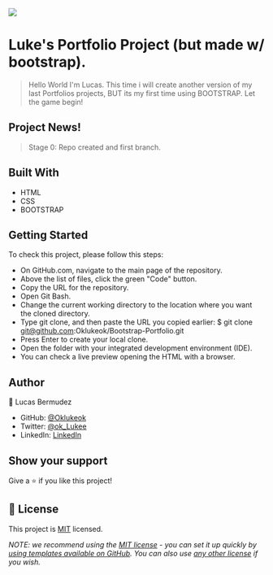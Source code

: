 ![](https://img.shields.io/badge/Microverse-blueviolet)
# Luke's Portfolio Project (but made w/ bootstrap).

> Hello World I'm Lucas. This time i will create another version of my last Portfolios projects, BUT its my first time using BOOTSTRAP. Let the game begin!

## Project News! 

> Stage 0: Repo created and first branch.

## Built With

- HTML
- CSS
- BOOTSTRAP

## Getting Started

To check this project, please follow this steps:

- On GitHub.com, navigate to the main page of the repository.
- Above the list of files, click the green "Code" button.
- Copy the URL for the repository.
- Open Git Bash.
- Change the current working directory to the location where you want the cloned directory.
- Type git clone, and then paste the URL you copied earlier: $ git clone git@github.com:Oklukeok/Bootstrap-Portfolio.git
- Press Enter to create your local clone.
- Open the folder with your integrated development environment (IDE).
- You can check a live preview opening the HTML with a browser.


## Author

👤 Lucas Bermudez

- GitHub: [@Oklukeok](https://github.com/Oklukeok)
- Twitter: [@ok_Lukee](https://twitter.com/ok_Lukee)
- LinkedIn: [LinkedIn](https://linkedin.com/in/linkedinhandle)

## Show your support

Give a ⭐️ if you like this project!


## 📝 License

This project is [MIT](./LICENSE) licensed.

_NOTE: we recommend using the [MIT license](https://choosealicense.com/licenses/mit/) - you can set it up quickly by [using templates available on GitHub](https://docs.github.com/en/communities/setting-up-your-project-for-healthy-contributions/adding-a-license-to-a-repository). You can also use [any other license](https://choosealicense.com/licenses/) if you wish._

